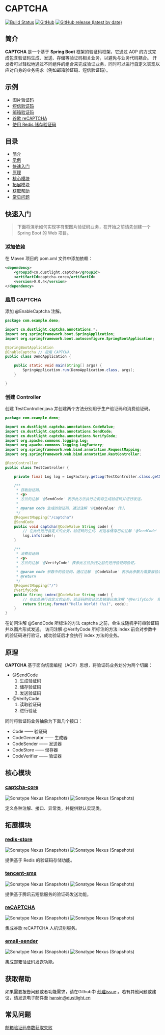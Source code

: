 # CAPTCHA
[![Build Status](https://travis-ci.org/dustlight-cn/captcha.svg?branch=main)](https://travis-ci.org/dustlight-cn/captcha) 
[![GitHub](https://img.shields.io/github/license/dustlight-cn/captcha)](LICENSE)
[![GitHub release (latest by date)](https://img.shields.io/github/v/release/dustlight-cn/captcha)](https://github.com/dustlight-cn/captcha/releases)

## 简介
**CAPTCHA** 是一个基于 **Spring Boot** 框架的验证码框架，它通过 AOP 的方式完成包含验证码生成、发送、存储等验证码相关业务，以避免与业务代码耦合。
开发者可以轻松地通过不同组件的组合来完成验证业务，同时可以进行自定义实现以应对自身的业务需求（例如邮箱验证码、短信验证码）。

## 示例
* [图片验证码](#快速入门)
* [短信验证码](extensions/tencent-sms)
* [邮箱验证码](extensions/email-sender)
* [谷歌 reCAPTCHA](extensions/reCAPTCHA)
* [使用 Redis 储存验证码](extensions/redis-store)

## 目录
* [简介](#简介)
* [示例](#示例)
* [快速入门](#快速入门)
* [原理](#原理)
* [核心模块](#核心模块)
* [拓展模块](#拓展模块)
* [获取帮助](#获取帮助)
* [常见问题](#常见问题)

## 快速入门
> 下面将演示如何实现字符型图片验证码业务，在开始之前请先创建一个 Spring Boot 的 Web 项目。

### 添加依赖
在 Maven 项目的 pom.xml 文件中添加依赖：
```xml
<dependency>
    <groupId>cn.dustlight.captcha</groupId>
    <artifactId>captcha-core</artifactId>
    <version>0.0.4</version>
</dependency>
```

### 启用 CAPTCHA
添加 @EnableCaptcha 注解。
```java
package com.example.demo;

import cn.dustlight.captcha.annotations.*;
import org.springframework.boot.SpringApplication;
import org.springframework.boot.autoconfigure.SpringBootApplication;

@SpringBootApplication
@EnableCaptcha // 启用 CAPTCHA
public class DemoApplication {

    public static void main(String[] args) {
        SpringApplication.run(DemoApplication.class, args);
    }

}
```

### 创建 Controller
创建 TestController.java 并创建两个方法分别用于生产验证码和消费验证码。
```java
package com.example.demo;

import cn.dustlight.captcha.annotations.CodeValue;
import cn.dustlight.captcha.annotations.SendCode;
import cn.dustlight.captcha.annotations.VerifyCode;
import org.apache.commons.logging.Log;
import org.apache.commons.logging.LogFactory;
import org.springframework.web.bind.annotation.RequestMapping;
import org.springframework.web.bind.annotation.RestController;

@RestController
public class TestController {

    private final Log log = LogFactory.getLog(TestController.class.getSimpleName());

    /**
     * 获取验证码。
     * <p>
     * 方法的注解 '@SendCode' 表示此方法执行之前将生成验证码并进行发送。
     *
     * @param code 生成的验证码，通过注解 '@CodeValue' 传入
     */
    @RequestMapping("/captcha")
    @SendCode
    public void captcha(@CodeValue String code) {
        // 在此处进行自定义的业务，验证码的生成、发送与储存已由注解 '@SendCode' 完成。
        log.info(code);
    }

    /**
     * 消费验证码
     * <p>
     * 方法的注解 '@VerifyCode' 表示此方法执行之前先进行验证码验证。
     *
     * @param code 参数中的验证码，通过注解 '@CodeValue' 表示此参数为需要被验证的参数。
     * @return
     */
    @RequestMapping("/")
    @VerifyCode
    public String index(@CodeValue String code) {
        // 在此处进行自定义的业务，验证码的验证以及销毁已由注解 '@VerifyCode' 完成。
        return String.format("Hello World! (%s)", code);
    }
}
```
在访问注解 @SendCode 所标注的方法 captcha 之前，会生成随机字符串验证码并以图片形式发送。
访问注解 @VerifyCode 所标注的方法 index 前会对参数中的验证码进行验证，成功验证后才会执行 index 方法的业务。

## 原理
**CAPTCHA** 基于面向切面编程（AOP）思想，将验证码业务划分为两个切面：
- @SendCode
    1. 生成验证码
    2. 储存验证码
    3. 发送验证码
- @VerifyCode
    1. 读取验证码
    2. 进行验证

同时将验证码业务抽象为下面几个接口：
* Code —— 验证码
* CodeGenerator —— 生成器
* CodeSender —— 发送器
* CodeStore —— 储存器
* CodeVerifier —— 验证器

## 核心模块
### [captcha-core](captcha-core)
![Sonatype Nexus (Snapshots)](https://img.shields.io/nexus/r/cn.dustlight.captcha/captcha-core?server=https%3A%2F%2Foss.sonatype.org%2F)
![Sonatype Nexus (Snapshots)](https://img.shields.io/nexus/s/cn.dustlight.captcha/captcha-core?server=https%3A%2F%2Foss.sonatype.org%2F)

定义各种注解、接口、异常类，并提供默认实现类。

## 拓展模块
### [redis-store](extensions/redis-store)
![Sonatype Nexus (Snapshots)](https://img.shields.io/nexus/r/cn.dustlight.captcha/redis-store?server=https%3A%2F%2Foss.sonatype.org%2F)
![Sonatype Nexus (Snapshots)](https://img.shields.io/nexus/s/cn.dustlight.captcha/redis-store?server=https%3A%2F%2Foss.sonatype.org%2F)

提供基于 Redis 的验证码存储功能。

### [tencent-sms](extensions/tencent-sms)
![Sonatype Nexus (Snapshots)](https://img.shields.io/nexus/r/cn.dustlight.captcha/tencent-sms?server=https%3A%2F%2Foss.sonatype.org%2F)
![Sonatype Nexus (Snapshots)](https://img.shields.io/nexus/s/cn.dustlight.captcha/tencent-sms?server=https%3A%2F%2Foss.sonatype.org%2F)

提供基于腾讯云短信服务的验证码发送功能。

### [reCAPTCHA](extensions/reCAPTCHA)
![Sonatype Nexus (Snapshots)](https://img.shields.io/nexus/r/cn.dustlight.captcha/recaptcha?server=https%3A%2F%2Foss.sonatype.org%2F)
![Sonatype Nexus (Snapshots)](https://img.shields.io/nexus/s/cn.dustlight.captcha/recaptcha?server=https%3A%2F%2Foss.sonatype.org%2F)

集成谷歌 reCAPTCHA 人机识别服务。

### [email-sender](extensions/email-sender)
![Sonatype Nexus (Snapshots)](https://img.shields.io/nexus/r/cn.dustlight.captcha/email-sender?server=https%3A%2F%2Foss.sonatype.org%2F)
![Sonatype Nexus (Snapshots)](https://img.shields.io/nexus/s/cn.dustlight.captcha/email-sender?server=https%3A%2F%2Foss.sonatype.org%2F)

集成邮箱验证码发送功能。

## 获取帮助
如果需要报告问题或者功能需求，请在Github中 [创建issue](https://github.com/dustlight-cn/captcha/issues/new) 。若有其他问题或建议，请发送电子邮件至 [hansin@dustlight.cn](mailto:hansin@dustlight.cn)

## 常见问题
[邮箱验证码参数获取失败](extensions/email-sender#验证码参数获取失败)